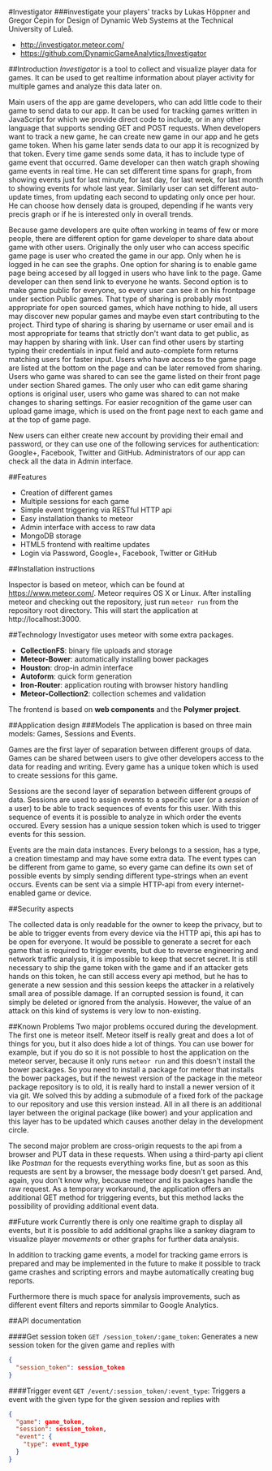 #Investigator
###investigate your players' tracks
by Lukas Höppner and Gregor Čepin for Design of Dynamic Web Systems at the Technical University of Luleå.

* http://investigator.meteor.com/
* https://github.com/DynamicGameAnalytics/Investigator

##Introduction
*Investigator* is a tool to collect and visualize player data for games. It can be used to get realtime information about player activity for multiple games and analyze this data later on. 

Main users of the app are game developers, who can add little code to their game to send data to our app. It can be used for tracking games written in JavaScript for which we provide direct code to include, or in any other language that supports sending GET and POST requests. When developers want to track a new game, he can create new game in our app and he gets game token. When his game later sends data to our app it is recognized by that token. Every time game sends some data, it has to include type of game event that occurred. Game developer can then watch graph showing game events in real time. He can set different time spans for graph, from showing events just for last minute, for last day, for last week, for last month to showing events for whole last year. Similarly user can set different auto-update times, from updating each second to updating only once per hour. He can choose how densely data is grouped, depending if he wants very precis graph or if he is interested only in overall trends. 

Because game developers are quite often working in teams of few or more people, there are different option for game developer to share data about game with other users. Originally the only user who can access specific game page is user who created the game in our app. Only when he is logged in he can see the graphs. One option for sharing is to enable game page being accesed by all logged in users who have link to the page. Game developer can then send link to everyone he wants. Second option is to make game public for everyone, so every user can see it on his frontpage under section Public games. That type of sharing is probably most appropriate for open sourced games, which have nothing to hide, all users may discover new popular games and maybe even start contributing to the project. Third type of sharing is sharing by username or user email and is most appropriate for teams that strictly don't want data to get public, as may happen by sharing with link. User can find other users by starting typing their credentials in input field and auto-complete form returns matching users for faster input. Users who have access to the game page are listed at the bottom on the page and can be later removed from sharing. Users who game was shared to can see the game listed on their front page under section Shared games. The only user who can edit game sharing options is original user, users who game was shared to can not make changes to sharing settings. For easier recognition of the game user can upload game image, which is used on the front page next to each game and at the top of game page.

New users can either create new account by providing their email and password, or they can use one of the following services for authentication: Google+, Facebook, Twitter and GitHub.
Administrators of our app can check all the data in Admin interface.

##Features
* Creation of different games
* Multiple sessions for each game
* Simple event triggering via RESTful HTTP api
* Easy installation thanks to meteor
* Admin interface with access to raw data
* MongoDB storage
* HTML5 frontend with realtime updates
* Login via Password, Google+, Facebook, Twitter or GitHub

##Installation instructions

Inspector is based on meteor, which can be found at https://www.meteor.com/. Meteor requires OS X or Linux.
After installing meteor and checking out the repository, just run `meteor run` from the repository root directory. This will start the application at http://localhost:3000.

##Technology
Investigator uses meteor with some extra packages.
* **CollectionFS**: binary file uploads and storage
* **Meteor-Bower**: automatically installing bower packages
* **Houston**: drop-in admin interface
* **Autoform**: quick form generation
* **Iron-Router**: application routing with browser history handling
* **Meteor-Collection2**: collection schemes and validation

The frontend is based on **web components** and the **Polymer project**.

##Application design
###Models
The application is based on three main models: Games, Sessions and Events.

Games are the first layer of separation between different groups of data. Games can be shared between users to give other developers access to the data for reading and writing. Every game has a unique token which is used to create sessions for this game.

Sessions are the second layer of separation between different groups of data. Sessions are used to assign events to a specific user (or a *session* of a user) to be able to track sequences of events for this user. With this sequence of events it is possible to analyze in which order the events occured. Every session has a unique session token which is used to trigger events for this session.

Events are the main data instances. Every belongs to a session, has a type, a creation timestamp and may have some extra data. The event types can be different from game to game, so every game can define its own set of possible events by simply sending different type-strings when an event occurs. Events can be sent via a simple HTTP-api from every internet-enabled game or device.

##Security aspects

The collected data is only readable for the owner to keep the privacy, but to be able to trigger events from every device via the HTTP api, this api has to be open for everyone. It would be possible to generate a secret for each game that is required to trigger events, but due to reverse engineering and network traffic analysis, it is impossible to keep that secret secret. It is still necessary to ship the game token with the game and if an attacker gets hands on this token, he can still access every api method, but he has to generate a new session and this session keeps the attacker in a relatively small area of possible damage. If an corrupted session is found, it can simply be deleted or ignored from the analysis. However, the value of an attack on this kind of systems is very low to non-existing.

##Known Problems
Two major problems occured during the development. The first one is meteor itself. Meteor itself is really great and does a lot of things for you, but it also does hide a lot of things. You can use bower for example, but if you do so it is not possible to host the application on the meteor server, because it only runs `meteor run` and this doesn't install the bower packages. So you need to install a package for meteor that installs the bower packages, but if the newest version of the package in the meteor package repository is to old, it is really hard to install a newer version of it via git. We solved this by adding a submodule of a fixed fork of the package to our repository and use this version instead. All in all there is an additional layer between the original package (like bower) and your application and this layer has to be updated which causes another delay in the development circle.

The second major problem are cross-origin requests to the api from a browser and PUT data in these requests. When using a third-party api client like *Postman* for the requests everything works fine, but as soon as this requests are sent by a browser, the message body doesn't get parsed. And, again, you don't know why, because meteor and its packages handle the raw request. As a temporary workaround, the application offers an additional GET method for triggering events, but this method lacks the possibility of providing additional event data.

##Future work
Currently there is only one realtime graph to display all events, but it is possible to add additional graphs like a sankey diagram to visualize player *movements* or other graphs for further data analysis.

In addition to tracking game events, a model for tracking game errors is prepared and may be implemented in the future to make it possible to track game crashes and scripting errors and maybe automatically creating bug reports.

Furthermore there is much space for analysis improvements, such as different event filters and reports simmilar to Google Analytics.

##API documentation

####Get session token
`GET /session_token/:game_token`: Generates a new session token for the given game and replies with
```json
{
  "session_token": session_token
}
```

####Trigger event
`GET /event/:session_token/:event_type`: Triggers a event with the given type for the given session and replies with
```json
{
  "game": game_token,
  "session": session_token,
  "event": {
    "type": event_type
  }
}
```

